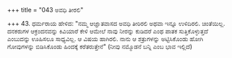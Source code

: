 +++
title = "043 ಅವಧಿ ತೀರಲಿ"

+++
43. ಧರ್ಮರಾಯ ಹೇಳಿದ: "ನಮ್ಮ ಆಜ್ಞಾತವಾಸದ ಅವಧಿ ತೀರಿರಲಿ ಅಥವಾ ಇನ್ನೂ ಉಳಿದಿರಲಿ. ಚಿಂತೆಯಿಲ್ಲ. ದನಕರುಗಳ ಆಕ್ರಂದನವನ್ನು ಕಿವಿಯಾರೆ ಕೇಳಿ ಆಮೇಲೆ ನಾವು ನೀರನ್ನು ಕುಡಿದರೆ ಎಂಥ ಪಾತಕ ಸುತ್ತಿಕೊಳ್ಳುತ್ತದೆ ಎಂಬುದನ್ನು ಊಹಿಸಲೂ ಸಾಧ್ಯವಿಲ್ಲ. ಆ ವಿಷಯ ಹಾಗಿರಲಿ. ನಾನು ಆ ಶತ್ರುಗಳನ್ನು ಅಟ್ಟಿಸಿಕೊಂಡು ಹೋಗಿ ಗೋವುಗಳನ್ನು ಬಿಡಿಸಿಕೊಂಡು ಹಿಂದಕ್ಕೆ ಕರೆತರುತ್ತೇನೆ" (ನೀವು ನಮ್ಮೊಡನೆ ಬನ್ನಿ ಎಂಬ ಭಾವ ಇಲ್ಲಿದೆ)